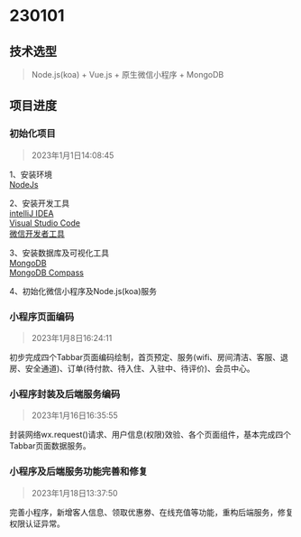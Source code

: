 # 230101

## 技术选型
> Node.js(koa) + Vue.js + 原生微信小程序 + MongoDB

## 项目进度


### 初始化项目
> 2023年1月1日14:08:45

1、安装环境  
[NodeJs](https://nodejs.org/dist/v18.13.0/node-v18.13.0-x64.msi)

2、安装开发工具  
[intelliJ IDEA](https://www.jetbrains.com/)  
[Visual Studio Code](https://code.visualstudio.com/)  
[微信开发者工具](https://developers.weixin.qq.com/miniprogram/dev/devtools/download.html)

3、安装数据库及可视化工具  
[MongoDB](https://www.mongodb.com/)  
[MongoDB Compass](https://www.mongodb.com/products/compass)

4、初始化微信小程序及Node.js(koa)服务  

### 小程序页面编码
> 2023年1月8日16:24:11

初步完成四个Tabbar页面编码绘制，首页预定、服务(wifi、房间清洁、客服、退房、安全通道)、订单(待付款、待入住、入驻中、待评价)、会员中心。


### 小程序封装及后端服务编码
> 2023年1月16日16:35:55

封装网络wx.request()请求、用户信息(权限)效验、各个页面组件，基本完成四个Tabbar页面数据服务。


### 小程序及后端服务功能完善和修复
> 2023年1月18日13:37:50

完善小程序，新增客人信息、领取优惠劵、在线充值等功能，重构后端服务，修复权限认证异常。


